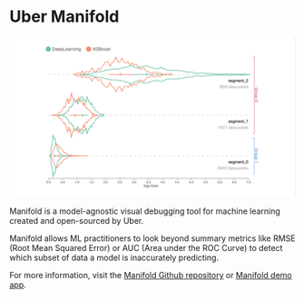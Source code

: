 # Uber Manifold

![Manifold Example](doc/manifold_example.png)

Manifold is a model-agnostic visual debugging tool for machine learning created and open-sourced by Uber. 

Manifold allows ML practitioners to look beyond summary metrics like RMSE (Root Mean Squared Error) or AUC (Area under the ROC Curve) to detect which subset of data a model is inaccurately predicting. 

For more information, visit the [Manifold Github repository](https://github.com/uber/manifold) or [Manifold demo app](http://manifold.mlvis.io/).
